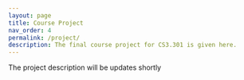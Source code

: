 ```yaml
---
layout: page
title: Course Project
nav_order: 4
permalink: /project/
description: The final course project for CS3.301 is given here.
---
```


The project description will be updates shortly
